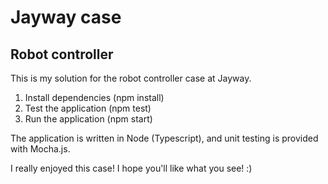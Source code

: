 # Jayway case 
## Robot controller 

This is my solution for the robot controller case at Jayway. 

1. Install dependencies (npm install) 
2. Test the application (npm test) 
3. Run the application (npm start) 

The application is written in Node (Typescript), and unit testing is provided with Mocha.js. 

I really enjoyed this case! I hope you'll like what you see! :) 

